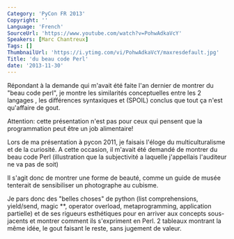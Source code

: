 ```yaml
---
Category: 'PyCon FR 2013'
Copyright: ''
Language: 'French'
SourceUrl: 'https://www.youtube.com/watch?v=PohwAdkaVcY'
Speakers: [Marc Chantreux]
Tags: []
ThumbnailUrl: 'https://i.ytimg.com/vi/PohwAdkaVcY/maxresdefault.jpg'
Title: 'du beau code Perl'
date: '2013-11-30'
---
```

Répondant à la demande qui m'avait été faite l'an dernier de montrer du "beau code perl", je montre les similarités conceptuelles entre les 2 langages , les différences syntaxiques et (SPOIL) conclus que tout ça n'est qu'affaire de gout.

Attention: cette présentation n'est pas pour ceux qui pensent que la programmation peut être un job alimentaire!

Lors de ma présentation à pycon 2011, je faisais l'éloge du multiculturalisme et de la curiosité. A cette occasion, il m'avait été demandé de montrer du beau code Perl (illustration que la subjectivité a laquelle j'appellais l'auditeur ne va pas de soit)

Il s'agit donc de montrer une forme de beauté, comme un guide de musée tenterait de sensibiliser un photographe au cubisme.

Je pars donc des "belles choses" de python (list comprehensions, yield/send, magic **, operator overload, metaprogramming, application partielle) et de ses rigueurs esthétiques pour en arriver aux concepts sous-jacents et montrer comment ils s'expriment en Perl. 2 tableaux montrant la même idée, le gout faisant le reste, sans jugement de valeur.